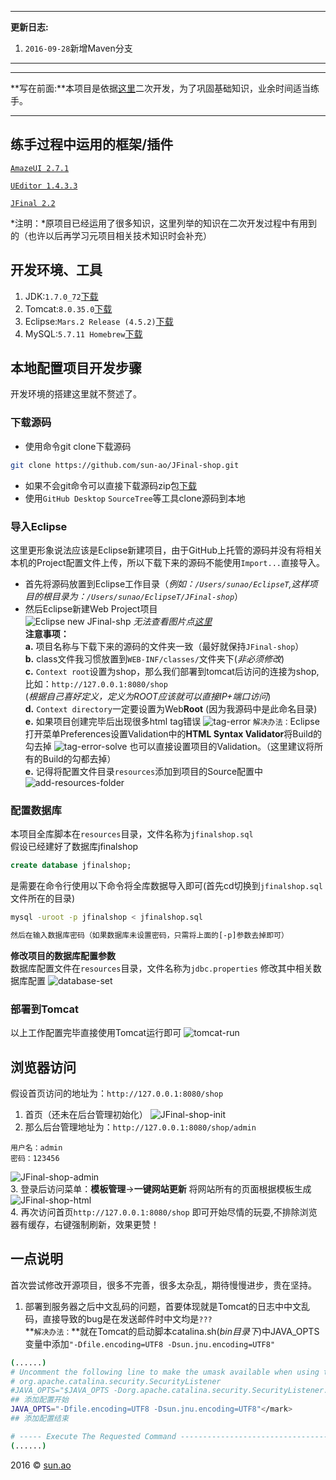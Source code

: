 ****
**更新日志:**  
1. `2016-09-28`新增Maven分支

****


****
**写在前面:**本项目是依据[这里](https://git.oschina.net/hycx227/JFinal-shop)二次开发，为了巩固基础知识，业余时间适当练手。
****

## 练手过程中运用的框架/插件

[`AmazeUI 2.7.1`](http://amazeui.org/)

[`UEditor 1.4.3.3`](http://ueditor.baidu.com/)

[`JFinal 2.2`](http://www.jfinal.com/)

*注明：*原项目已经运用了很多知识，这里列举的知识在二次开发过程中有用到的（也许以后再学习元项目相关技术知识时会补充）

## 开发环境、工具

1. JDK:`1.7.0_72`[下载](http://www.oracle.com/technetwork/java/javase/downloads/jdk7-downloads-1880260.html)
2. Tomcat:`8.0.35.0`[下载](http://tomcat.apache.org/)
3. Eclipse:`Mars.2 Release (4.5.2)`[下载](http://www.eclipse.org/downloads/)
4. MySQL:`5.7.11 Homebrew`[下载](http://www.mysql.com/downloads/)

## 本地配置项目开发步骤
开发环境的搭建这里就不赘述了。

### 下载源码

* 使用命令git clone下载源码

```Bash
git clone https://github.com/sun-ao/JFinal-shop.git

```
* 如果不会git命令可以直接下载源码zip包[下载](https://github.com/sun-ao/JFinal-shop/archive/master.zip)
* 使用`GitHub Desktop` `SourceTree`等工具clone源码到本地

### 导入Eclipse
这里更形象说法应该是Eclipse新建项目，由于GitHub上托管的源码并没有将相关本机的Project配置文件上传，所以下载下来的源码不能使用`Import...`直接导入。  

* 首先将源码放置到Eclipse工作目录（*例如：`/Users/sunao/EclipseT`,这样项目的根目录为：`/Users/sunao/EclipseT/JFinal-shop`*）  
* 然后Eclipse新建Web Project项目  
![Eclipse new JFinal-shp](https://github.com/sun-ao/Resource-space/raw/master/Repository/JFinal-shop/Eclipse-New-JFinal-shop.gif)
*无法查看图片点[这里](https://github.com/sun-ao/Resource-space/raw/master/Repository/JFinal-shop/Eclipse-New-JFinal-shop.gif)*  
**注意事项：**  
**a.** 项目名称与下载下来的源码的文件夹一致（最好就保持`JFinal-shop`）  
**b.** class文件我习惯放置到`WEB-INF/classes/`文件夹下(*非必须修改*)  
**c.** `Context root`设置为shop，那么我们部署到tomcat后访问的连接为shop,比如：`http://127.0.0.1:8080/shop`  
(*根据自己喜好定义，定义为ROOT应该就可以直接IP+端口访问*)  
**d.** `Context directory`一定要设置为Web**Root** (因为我源码中是此命名目录)   
**e.** 如果项目创建完毕后出现很多html tag错误
![tag-error](https://github.com/sun-ao/Resource-space/raw/master/Repository/JFinal-shop/tag-error.png)
`解决办法：`Eclipse打开菜单Preferences设置Validation中的**HTML Syntax Validator**将Build的勾去掉
![tag-error-solve](https://github.com/sun-ao/Resource-space/raw/master/Repository/JFinal-shop/tag-error-solve.png)
也可以直接设置项目的Validation。（这里建议将所有的Build的勾都去掉）  
**e.** 记得将配置文件目录`resources`添加到项目的Source配置中
![add-resources-folder](https://github.com/sun-ao/Resource-space/raw/master/Repository/JFinal-shop/add-resources-folder.gif)



### 配置数据库
本项目全库脚本在`resources`目录，文件名称为`jfinalshop.sql`  
假设已经建好了数据库jfinalshop

```SQL
create database jfinalshop;
```
是需要在命令行使用以下命令将全库数据导入即可(首先cd切换到`jfinalshop.sql`文件所在的目录)

```Bash
mysql -uroot -p jfinalshop < jfinalshop.sql

然后在输入数据库密码（如果数据库未设置密码，只需将上面的[-p]参数去掉即可）
```

**修改项目的数据库配置参数**  
数据库配置文件在`resources`目录，文件名称为`jdbc.properties`
修改其中相关数据库配置
![database-set](https://github.com/sun-ao/Resource-space/raw/master/Repository/JFinal-shop/database-set.png)

### 部署到Tomcat

以上工作配置完毕直接使用Tomcat运行即可
![tomcat-run](https://github.com/sun-ao/Resource-space/raw/master/Repository/JFinal-shop/tomcat-run.png)

## 浏览器访问

假设首页访问的地址为：`http://127.0.0.1:8080/shop`  
1. 首页（还未在后台管理初始化）
![JFinal-shop-init](https://github.com/sun-ao/Resource-space/raw/master/Repository/JFinal-shop/JFinal-shop-init.png)  
2. 那么后台管理地址为：`http://127.0.0.1:8080/shop/admin`

```
用户名：admin
密码：123456
```
![JFinal-shop-admin](https://github.com/sun-ao/Resource-space/raw/master/Repository/JFinal-shop/JFinal-shop-admin.png)  
3. 登录后访问菜单：**模板管理**→**一键网站更新** 将网站所有的页面根据模板生成
![JFinal-shop-html](https://github.com/sun-ao/Resource-space/raw/master/Repository/JFinal-shop/JFinal-shop-html.png)  
4. 再次访问首页`http://127.0.0.1:8080/shop` 即可开始尽情的玩耍,不排除浏览器有缓存，右键强制刷新，效果更赞！

## 一点说明
首次尝试修改开源项目，很多不完善，很多太杂乱，期待慢慢进步，贵在坚持。  

1. 部署到服务器之后中文乱码的问题，首要体现就是Tomcat的日志中中文乱码，直接导致的bug是在发送邮件时中文均是`???`  
**`解决办法：`**就在Tomcat的启动脚本catalina.sh(*bin目录下*)中JAVA_OPTS变量中添加`"-Dfile.encoding=UTF8 -Dsun.jnu.encoding=UTF8"`  

```Bash
(......)
# Uncomment the following line to make the umask available when using the
# org.apache.catalina.security.SecurityListener
#JAVA_OPTS="$JAVA_OPTS -Dorg.apache.catalina.security.SecurityListener.UMASK=`umask`"
## 添加配置开始
JAVA_OPTS="-Dfile.encoding=UTF8 -Dsun.jnu.encoding=UTF8"</mark>
## 添加配置结束

# ----- Execute The Requested Command -----------------------------------------
(......)
```

2016 &copy; [sun.ao](http://sun-ao.github.io/)

